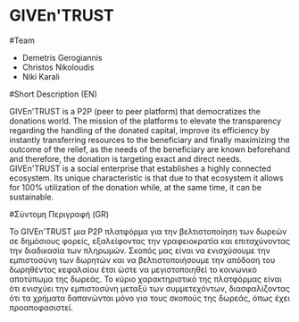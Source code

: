 # GIVEn'TRUST

#Team
- Demetris Gerogiannis
- Christos Nikoloudis
- Niki Karali

#Short Description (EN)

GIVEn'TRUST is a P2P (peer to peer platform) that democratizes the donations world. The mission of the platforms to elevate the transparency regarding the handling of the donated capital, improve its efficiency by instantly transferring resources to the beneficiary and finally maximizing the outcome of the relief, as the needs of the beneficiary are known beforehand and therefore, the donation is targeting exact and direct needs.
GIVEn'TRUST is a social enterprise that establishes a highly connected ecosystem. Its unique characteristic is that due to that ecosystem it allows for 100% utilization of the donation while, at the same time, it can be sustainable.


#Σύντομη Περιγραφή (GR)

To GIVEn'TRUST μια Ρ2Ρ πλατφόρμα για την βελτιστοποίηση των δωρεών σε δημόσιους φορείς, εξαλείφοντας την γραφειοκρατία και επιταχύνοντας την διαδικασία των πληρωμών. Σκοπός μας είναι να ενισχύσουμε την εμπιστοσύνη των δωρητών και να βελτιστοποιήσουμε την απόδοση του δωρηθέντος κεφαλαίου έτσι ώστε να μεγιστοποιηθεί το κοινωνικό αποτύπωμα της δωρεάς. Το κύριο χαρακτηριστικό της πλατφόρμας είναι ότι ενισχύει την εμπιστοσύνη μεταξύ των συμμετεχόντων, διασφαλίζοντας ότι τα χρήματα δαπανώνται μόνο για τους σκοπούς της δωρεάς, όπως έχει προαποφασιστεί.